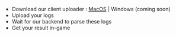 - Download our client uploader : [MacOS](https://github.com/Marsgames/RaidLogs/releases/download/1.1.238/RaidLogsUploader.app.zip) | Windows (coming soon)
- Upload your logs
- Wait for our backend to parse these logs
- Get your result in-game
